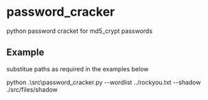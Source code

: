 # password_cracker

python password cracket for md5_crypt passwords 

## Example
substitue paths as required in the examples below 

python .\src\password_cracker.py --wordlist ../rockyou.txt --shadow ./src/files/shadow 

